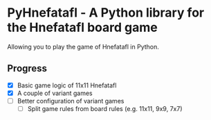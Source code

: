 # PyHnefatafl - A Python library for the Hnefatafl board game

Allowing you to play the game of Hnefatafl in Python.

## Progress

- [x] Basic game logic of 11x11 Hnefatafl
- [x] A couple of variant games
- [ ] Better configuration of variant games
  - [ ] Split game rules from board rules (e.g. 11x11, 9x9, 7x7)